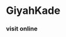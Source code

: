 <h1>GiyahKade</h1>

<h3> <a href="https://hadioryanipr.github.io/GiyahKade/" target="_blank"><a/> visit online</h3>
